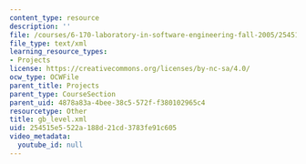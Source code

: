 ```yaml
---
content_type: resource
description: ''
file: /courses/6-170-laboratory-in-software-engineering-fall-2005/254515e5522a188d21cd3783fe91c605_gb_level.xml
file_type: text/xml
learning_resource_types:
- Projects
license: https://creativecommons.org/licenses/by-nc-sa/4.0/
ocw_type: OCWFile
parent_title: Projects
parent_type: CourseSection
parent_uid: 4878a83a-4bee-38c5-572f-f380102965c4
resourcetype: Other
title: gb_level.xml
uid: 254515e5-522a-188d-21cd-3783fe91c605
video_metadata:
  youtube_id: null
---
```

